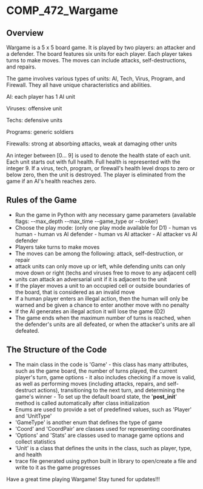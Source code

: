 # COMP_472_Wargame

## Overview
Wargame is a 5 x 5 board game. It is played by two players: an attacker and a defender. The board features six units for each player. Each player takes turns to make moves. The moves can include attacks, self-destructions, and repairs.

The game involves various types of units: AI, Tech, Virus, Program, and Firewall. They all have unique characteristics and abilities. 

AI: each player has 1 AI unit

Viruses: offensive unit

Techs: defensive units

Programs: generic soldiers

Firewalls: strong at absorbing attacks, weak at damaging other units

An integer between [0... 9] is used to denote the health state of each unit. Each unit starts out with full health. Full health is represented with the integer 9. If a virus, tech, program, or firewall's health level drops to zero or below zero, then the unit is destroyed. The player is eliminated from the game if an AI's health reaches zero.

## Rules of the Game

- Run the game in Python with any necessary game parameters (available flags: --max_depth --max_time --game_type or --broker)
- Choose the play mode: (only one play mode available for D1)
      - human vs human
      - human vs AI defender
      - human vs AI attacker
      - AI attacker vs AI defender
- Players take turns to make moves
- The moves can be among the following: attack, self-destruction, or repair
- attack units can only move up or left, while defending units can only move down or right (techs and viruses free to move to any adjacent cell)
- units can attack an adversarial unit if it is adjacent to the unit
- If the player moves a unit to an occupied cell or outside boundaries of the board, that is considered as an invalid move
- If a human player enters an illegal action, then the human will only be warned and be given a chance to enter another move with no penalty
- If the AI generates an illegal action it will lose the game (D2)
- The game ends when the maximum number of turns is reached, when the defender's units are all defeated, or when the attacker's units are all defeated.


## The Structure of the Code

- The main class in the code is 'Game'
        - this class has many attributes, such as the game board, the number of turns played, the current player's turn, game options
        - it also includes checking if a move is valid, as well as performing moves (including attacks, repairs, and self-destruct actions), transitioning to the next turn, and determining the game's winner
        - To set up the default board state, the '__post_init__' method is called automatically after class initialization
- Enums are used to provide a set of predefined values, such as 'Player' and 'UnitType'
- 'GameType' is another enum that defines the type of game
- 'Coord' and 'CoordPair' are classes used for representing coordinates
- 'Options' and 'Stats' are classes used to manage game options and collect statistics
- 'Unit' is a class that defines the units in the class, such as player, type, and health
- trace file generated using python built in library to open/create a file and write to it as the game progresses

Have a great time playing Wargame! Stay tuned for updates!!!
